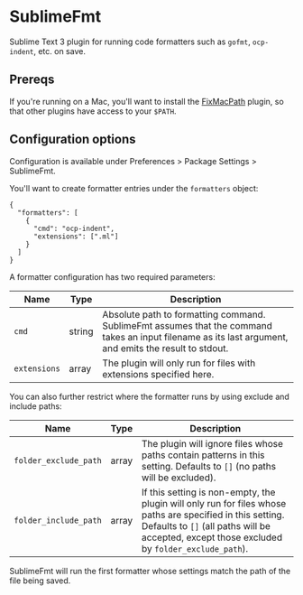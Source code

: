 # SublimeFmt

Sublime Text 3 plugin for running code formatters such as `gofmt`, `ocp-indent`, etc. on save.

## Prereqs

If you're running on a Mac, you'll want to install the [FixMacPath](https://github.com/int3h/SublimeFixMacPath) plugin, so that other plugins have access to your `$PATH`.

## Configuration options

Configuration is available under Preferences > Package Settings > SublimeFmt.

You'll want to create formatter entries under the `formatters` object:

```
{
  "formatters": [
    {
      "cmd": "ocp-indent",
      "extensions": [".ml"]
    }
  ]
}
```

A formatter configuration has two required parameters:

Name | Type | Description
--- | --- | ---
`cmd` | string | Absolute path to formatting command. SublimeFmt assumes that the command takes an input filename as its last argument, and emits the result to stdout.
`extensions` | array<string> | The plugin will only run for files with extensions specified here.

You can also further restrict where the formatter runs by using exclude and include paths:

Name | Type | Description
--- | --- | ---
`folder_exclude_path` | array<string> | The plugin will ignore files whose paths contain patterns in this setting. Defaults to `[]` (no paths will be excluded).
`folder_include_path` | array<string> | If this setting is non-empty, the plugin will only run for files whose paths are specified in this setting. Defaults to `[]` (all paths will be accepted, except those excluded by `folder_exclude_path`).

SublimeFmt will run the first formatter whose settings match the path of the file being saved.
